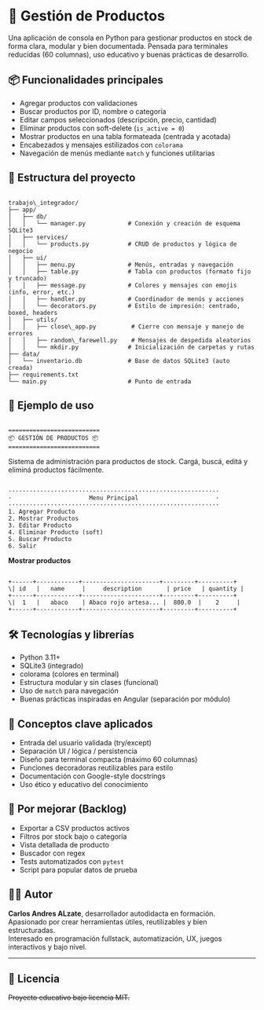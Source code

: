 # 🧮 Gestión de Productos

Una aplicación de consola en Python para gestionar productos en stock de forma clara, modular y bien documentada. Pensada para terminales reducidas (60 columnas), uso educativo y buenas prácticas de desarrollo.


## 📦 Funcionalidades principales

- Agregar productos con validaciones
- Buscar productos por ID, nombre o categoría
- Editar campos seleccionados (descripción, precio, cantidad)
- Eliminar productos con soft-delete (`is_active = 0`)
- Mostrar productos en una tabla formateada (centrada y acotada)
- Encabezados y mensajes estilizados con `colorama`
- Navegación de menús mediante `match` y funciones utilitarias


## 📁 Estructura del proyecto

```

trabajo\_integrador/
├── app/
│   ├── db/
│   │   └── manager.py            # Conexión y creación de esquema SQLite3
│   ├── services/
│   │   └── products.py           # CRUD de productos y lógica de negocio
│   ├── ui/
│   │   ├── menu.py               # Menús, entradas y navegación
│   │   ├── table.py              # Tabla con productos (formato fijo y truncado)
│   │   ├── message.py            # Colores y mensajes con emojis (info, error, etc.)
│   │   ├── handler.py            # Coordinador de menús y acciones
│   │   └── decorators.py         # Estilo de impresión: centrado, boxed, headers
│   ├── utils/
│   │   ├── close\_app.py          # Cierre con mensaje y manejo de errores
│   │   ├── random\_farewell.py    # Mensajes de despedida aleatorios
│   │   └── mkdir.py              # Inicialización de carpetas y rutas
├── data/
│   └── inventario.db             # Base de datos SQLite3 (auto creada)
├── requirements.txt
└── main.py                       # Punto de entrada

```



## 🧪 Ejemplo de uso

```

==========================
📦 GESTIÓN DE PRODUCTOS 📦
==========================

```
Sistema de administración para productos de stock.
Cargá, buscá, editá y eliminá productos fácilmente.

```

····························································
·                      Menu Principal                      ·
····························································
1. Agregar Producto
2. Mostrar Productos
3. Editar Producto
4. Eliminar Producto (soft)
5. Buscar Producto
6. Salir

```

**Mostrar productos**

```

+------+------------+----------------------+---------+----------+
\| id   |   name     |     description       | price   | quantity |
+------+------------+----------------------+---------+----------+
\|  1   |   abaco    | Abaco rojo artesa... |  800.0  |    2     |
+------+------------+----------------------+---------+----------+

```


## 🛠️ Tecnologías y librerías

- Python 3.11+
- SQLite3 (integrado)
- colorama (colores en terminal)
- Estructura modular y sin clases (funcional)
- Uso de `match` para navegación
- Buenas prácticas inspiradas en Angular (separación por módulo)



## 🧠 Conceptos clave aplicados

- Entrada del usuario validada (try/except)
- Separación UI / lógica / persistencia
- Diseño para terminal compacta (máximo 60 columnas)
- Funciones decoradoras reutilizables para estilo
- Documentación con Google-style docstrings
- Uso ético y educativo del conocimiento



## 🚧 Por mejorar (Backlog)

- Exportar a CSV productos activos
- Filtros por stock bajo o categoría
- Vista detallada de producto
- Buscador con regex
- Tests automatizados con `pytest`
- Script para popular datos de prueba



## 🧑‍💻 Autor

**Carlos Andres ALzate**, desarrollador autodidacta en formación.  
Apasionado por crear herramientas útiles, reutilizables y bien estructuradas.  
Interesado en programación fullstack, automatización, UX, juegos interactivos y bajo nivel.

---

## 📄 Licencia

~~Proyecto educativo bajo licencia MIT.~~



